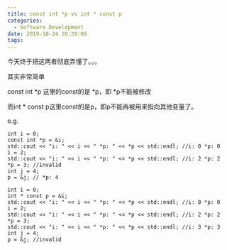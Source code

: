 ```yaml
---
title: const int *p vs int * const p
categories:
  - Software Development
date: 2019-10-24 20:29:08
tags:
---
```

今天终于把这两者彻底弄懂了。。。

其实非常简单

const int *p 这里的const的是 *p，即 *p不能被修改

而int * const p这里const的是p，即p不能再被用来指向其他变量了。

e.g.
```
int i = 0;
const int *p = &i;
std::cout << "i: " << i << " *p: " << *p << std::endl; //i: 0 *p: 0
i = 2;
std::cout << "i: " << i << " *p: " << *p << std::endl; //i: 2 *p: 2
*p = 3; //invalid
int j = 4;
p = &j; // *p: 4

int i = 0;
int * const p = &i;
std::cout << "i: " << i << " *p: " << *p << std::endl; //i: 0 *p: 0
i = 2;
std::cout << "i: " << i << " *p: " << *p << std::endl; //i: 2 *p: 2
*p = 3;
std::cout << "i: " << i << " *p: " << *p << std::endl; //i: 3 *p: 3
int j = 4;
p = &j; //invalid
```